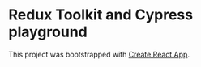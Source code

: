 # Redux Toolkit and Cypress playground

This project was bootstrapped with [Create React App](https://github.com/facebook/create-react-app).
